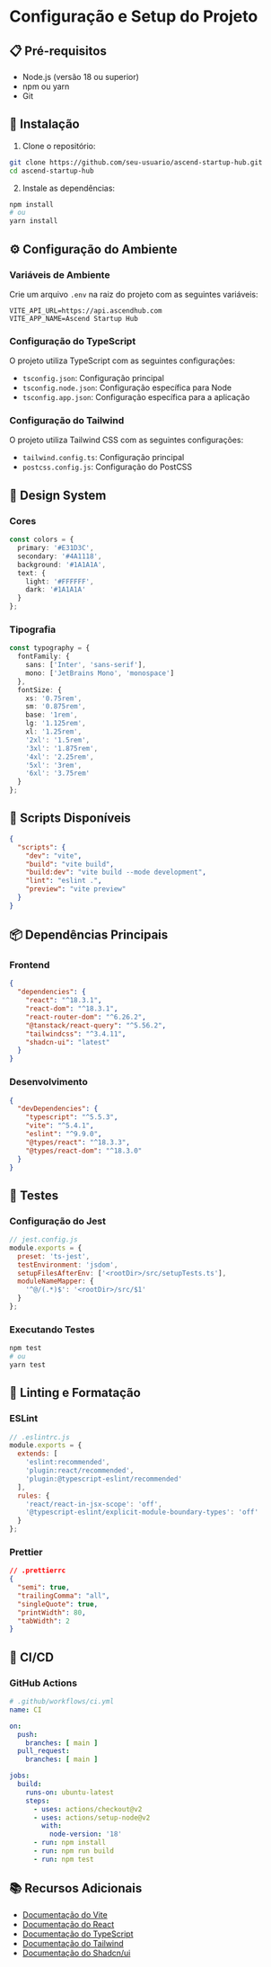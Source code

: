 # Configuração e Setup do Projeto

## 📋 Pré-requisitos

- Node.js (versão 18 ou superior)
- npm ou yarn
- Git

## 🚀 Instalação

1. Clone o repositório:
```bash
git clone https://github.com/seu-usuario/ascend-startup-hub.git
cd ascend-startup-hub
```

2. Instale as dependências:
```bash
npm install
# ou
yarn install
```

## ⚙️ Configuração do Ambiente

### Variáveis de Ambiente

Crie um arquivo `.env` na raiz do projeto com as seguintes variáveis:

```env
VITE_API_URL=https://api.ascendhub.com
VITE_APP_NAME=Ascend Startup Hub
```

### Configuração do TypeScript

O projeto utiliza TypeScript com as seguintes configurações:

- `tsconfig.json`: Configuração principal
- `tsconfig.node.json`: Configuração específica para Node
- `tsconfig.app.json`: Configuração específica para a aplicação

### Configuração do Tailwind

O projeto utiliza Tailwind CSS com as seguintes configurações:

- `tailwind.config.ts`: Configuração principal
- `postcss.config.js`: Configuração do PostCSS

## 🎨 Design System

### Cores

```typescript
const colors = {
  primary: '#E31D3C',
  secondary: '#4A1118',
  background: '#1A1A1A',
  text: {
    light: '#FFFFFF',
    dark: '#1A1A1A'
  }
};
```

### Tipografia

```typescript
const typography = {
  fontFamily: {
    sans: ['Inter', 'sans-serif'],
    mono: ['JetBrains Mono', 'monospace']
  },
  fontSize: {
    xs: '0.75rem',
    sm: '0.875rem',
    base: '1rem',
    lg: '1.125rem',
    xl: '1.25rem',
    '2xl': '1.5rem',
    '3xl': '1.875rem',
    '4xl': '2.25rem',
    '5xl': '3rem',
    '6xl': '3.75rem'
  }
};
```

## 🔧 Scripts Disponíveis

```json
{
  "scripts": {
    "dev": "vite",
    "build": "vite build",
    "build:dev": "vite build --mode development",
    "lint": "eslint .",
    "preview": "vite preview"
  }
}
```

## 📦 Dependências Principais

### Frontend
```json
{
  "dependencies": {
    "react": "^18.3.1",
    "react-dom": "^18.3.1",
    "react-router-dom": "^6.26.2",
    "@tanstack/react-query": "^5.56.2",
    "tailwindcss": "^3.4.11",
    "shadcn-ui": "latest"
  }
}
```

### Desenvolvimento
```json
{
  "devDependencies": {
    "typescript": "^5.5.3",
    "vite": "^5.4.1",
    "eslint": "^9.9.0",
    "@types/react": "^18.3.3",
    "@types/react-dom": "^18.3.0"
  }
}
```

## 🧪 Testes

### Configuração do Jest

```javascript
// jest.config.js
module.exports = {
  preset: 'ts-jest',
  testEnvironment: 'jsdom',
  setupFilesAfterEnv: ['<rootDir>/src/setupTests.ts'],
  moduleNameMapper: {
    '^@/(.*)$': '<rootDir>/src/$1'
  }
};
```

### Executando Testes

```bash
npm test
# ou
yarn test
```

## 📝 Linting e Formatação

### ESLint

```javascript
// .eslintrc.js
module.exports = {
  extends: [
    'eslint:recommended',
    'plugin:react/recommended',
    'plugin:@typescript-eslint/recommended'
  ],
  rules: {
    'react/react-in-jsx-scope': 'off',
    '@typescript-eslint/explicit-module-boundary-types': 'off'
  }
};
```

### Prettier

```json
// .prettierrc
{
  "semi": true,
  "trailingComma": "all",
  "singleQuote": true,
  "printWidth": 80,
  "tabWidth": 2
}
```

## 🔄 CI/CD

### GitHub Actions

```yaml
# .github/workflows/ci.yml
name: CI

on:
  push:
    branches: [ main ]
  pull_request:
    branches: [ main ]

jobs:
  build:
    runs-on: ubuntu-latest
    steps:
      - uses: actions/checkout@v2
      - uses: actions/setup-node@v2
        with:
          node-version: '18'
      - run: npm install
      - run: npm run build
      - run: npm test
```

## 📚 Recursos Adicionais

- [Documentação do Vite](https://vitejs.dev/guide/)
- [Documentação do React](https://reactjs.org/docs/getting-started.html)
- [Documentação do TypeScript](https://www.typescriptlang.org/docs/)
- [Documentação do Tailwind](https://tailwindcss.com/docs)
- [Documentação do Shadcn/ui](https://ui.shadcn.com/docs) 